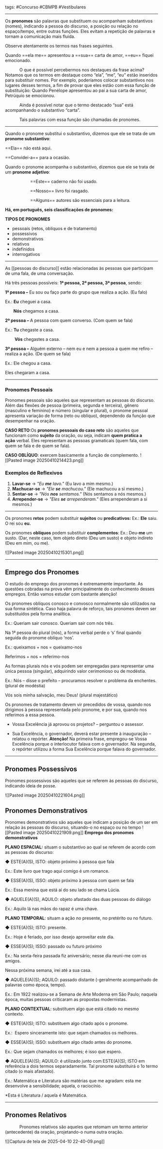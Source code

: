 tags: #Concurso #CBMPB #Vestibulares 
___
Os **pronomes** são palavras que substituem ou acompanham substantivos (nomes), indicando a pessoa do discurso, a posição ou relação no espaço/tempo, entre outras funções. Eles evitam a repetição de palavras e tornam a comunicação mais fluida.

Observe atentamente os termos nas frases seguintes.


Quando ==ela me== apresentou a ==sua== carta de amor, ==eu== fiquei emocionado.

            O que é possível percebermos nos destaques da frase acima? Notamos que os termos em destaque como “ela”, “me”, “eu” estão inseridos para substituir nomes. Por exemplo, poderíamos colocar substantivos nos lugares desses termos, a fim de provar que eles estão com essa função de substituição: Quando Penélope apresentou ao pai a sua carta de amor, Petrúquio se emocionou.

            Ainda é possível notar que o termo destacado “sua” está acompanhando o substantivo “carta”.

            Tais palavras com essa função são chamadas de pronomes.
___

Quando o pronome substitui o substantivo, dizemos que ele se trata de um **pronome substantivo**:

==Ela== não está aqui.

==Convidei-a== para a ocasião.

Quando o pronome acompanha o substantivo, dizemos que ele se trata de um **pronome adjetivo**:

                     ==Este== caderno não foi usado.

                     ==Nosso== livro foi rasgado.

                     ==Alguns== autores são essenciais para a leitura.

**Há, em português, seis classificações de pronomes:**

**TIPOS DE PRONOMES**
- pessoais (retos, oblíquos e de tratamento)
- possessivos
- demonstrativos    
- relativos
- indefinidos
- interrogativos
___
As [[pessoas do discurso]] estão relacionadas às pessoas que participam de uma fala, de uma conversação.

Há três pessoas possíveis: **1ª pessoa, 2ª pessoa, 3ª pessoa**, sendo:

**1ª pessoa –** Eu sou ou faço parte do grupo que realiza a ação. (Eu falo)

Ex.: **Eu** cheguei a casa.

       **Nós** chegamos a casa.

**2ª pessoa –** A pessoa com quem converso. (Com quem se fala)

Ex.: **Tu** chegaste a casa.

        **Vós** chegastes a casa.

**3ª pessoa –** Alguém externo – nem eu e nem a pessoa a quem me refiro – realiza a ação. (De quem se fala)

Ex.: Ele chegou a casa.

Eles chegaram a casa.
___
### Pronomes Pessoais
Pronomes pessoais são aqueles que representam as pessoas do discurso. Além das flexões de pessoa (primeira, segunda e terceira), gênero (masculino e feminino) e número (singular e plural), o pronome pessoal apresenta variação de forma (reto ou oblíquo), dependendo da função que desempenhar na oração.

**CASO RETO**:Os **pronomes pessoais do caso reto** são aqueles que funcionam como **sujeito** da oração, ou seja, indicam **quem pratica a ação** verbal. Eles representam as pessoas gramaticais (quem fala, com quem se fala e de quem se fala).

**CASO OBLÍQUO**: exercem basicamente a função de complemento.
![[Pasted image 20250410214423.png]]
### **Exemplos de  Reflexivos**
1. **Lavar-se** → _"Eu **me** lavo."_ (Eu lavo a mim mesmo.)
2. **Machucar-se** → _"Ele **se** machucou."_ (Ele machucou a si mesmo.)
3. **Sentar-se** → _"Nós **nos** sentamos."_ (Nós sentamos a nós mesmos.)
4. **Arrepender-se** → _"Eles **se** arrependeram."_ (Eles arrependeram a si mesmos.)
___

Os pronomes **retos** podem substituir **sujeitos** ou **predicativos:**
Ex.: **Ele** saiu.
O rei sou **eu.**

Os pronomes **oblíquos** podem substituir **complementos**:
Ex.: Deu-**me** um susto.
(Dar, neste caso, tem objeto direto (Deu um susto) e objeto indireto (Deu em mim, ou me).

![[Pasted image 20250410215301.png]]

___
## Emprego dos Pronomes
O estudo do emprego dos pronomes é extremamente importante. As questões cobradas na prova vêm principalmente do conhecimento desses empregos. Então vamos estudar com bastante atenção!

Os pronomes oblíquos conosco e convosco normalmente são utilizados na sua forma sintética. Caso haja palavra de reforço, tais pronomes devem ser substituídos pela forma analítica.

Ex.: Queriam sair conosco.
Queriam sair com nós três.

Na 1ª pessoa do plural (nós), a forma verbal perde o ‘s’ final quando seguida do pronome oblíquo ‘nos’.

Ex.: queixamos + nos = queixamo-nos

Referimos + nos = referimo-nos

As formas plurais nós e vós podem ser empregadas para representar uma única pessoa (singular), adquirindo valor cerimonioso ou de modéstia.

Ex.: Nós – disse o prefeito – procuramos resolver o problema da enchentes. (plural de modéstia)

Vós sois minha salvação, meu Deus! (plural majestático)

Os pronomes de tratamento devem vir precedidos de vossa, quando nos dirigimos à pessoa representada pelo pronome, e por sua, quando nos referimos a essa pessoa.

- Vossa Excelência já aprovou os projetos? – perguntou o assessor.

- Sua Excelência, o governador, deverá estar presente à inauguração – relatou o repórter.
**Atenção!** Na primeira frase, empregou-se Vossa Excelência porque o interlocutor falava com o governador. Na segunda, o repórter utilizou a forma Sua Excelência porque falava do governador.

___
## Pronomes Possessivos
Pronomes possessivos são aqueles que se referem às pessoas do discurso, indicando ideia de posse.

![[Pasted image 20250410221604.png]]
## Pronomes Demonstrativos
Pronomes demonstrativos são aqueles que indicam a posição de um ser em relação às pessoas do discurso, situando-o no espaço ou no tempo
![[Pasted image 20250410221909.png]]
**Emprego dos pronomes demonstrativos**

**PLANO ESPACIAL:** situam o substantivo ao qual se referem de acordo com as pessoas do discurso:

◆ ESTE(A)(S), ISTO: objeto próximo à pessoa que fala

Ex.: Este livro que trago aqui comigo é um romance.

◆ ESSE(A)(S), ISSO: objeto próximo à pessoa com quem se fala

Ex.: Essa menina que está aí do seu lado se chama Lúcia.

◆ AQUELE(A)(S), AQUILO: objeto afastado das duas pessoas do diálogo

Ex.: Aquilo lá nas mãos do rapaz é uma chave.

**PLANO TEMPORAL**: situam a ação no presente, no pretérito ou no futuro.

◆ ESTE(A)(S); ISTO: presente.

Ex.: Hoje é feriado, por isso desejo aproveitar este dia.

◆ ESSE(A)(S); ISSO: passado ou futuro próximo

Ex.: Na sexta-feira passada fiz aniversário; nesse dia reuni-me com os amigos.

Nessa próxima semana, irei até a sua casa.

◆ AQUELE(A)(S); AQUILO: passado distante (-geralmente acompanhado de palavras como época, tempo).

Ex.: Em 1922 realizou-se a Semana de Arte Moderna em São Paulo; naquela época, muitas pessoas criticaram as propostas modernistas.

**PLANO CONTEXTUAL**: substituem algo que está citado no mesmo contexto.

◆ ESTE(A)(S); ISTO: substituem algo citado após o pronome.

Ex.:  Espero sinceramente isto: que sejam chamados os melhores.

◆ ESSE(A)(S); ISSO: substituem algo citado antes do pronome.

Ex.: Que sejam chamados os melhores; é isso que espero.

◆ AQUELE(A)(S); AQUILO: é utilizado junto com ESTE(A)(S); ISTO em referência a dois termos separadamente. Tal pronome substituirá o 1o termo citado (o mais afastado).

Ex.: Matemática e Literatura são matérias que me agradam: esta me desenvolve a sensibilidade; aquela, o raciocínio.

*Esta é Literatura / aquela é Matemática.
___
## Pronomes Relativos
            Pronomes relativos são aqueles que retomam um termo anterior (antecedente) da oração, projetando-o numa outra oração.

![[Captura de tela de 2025-04-10 22-40-09.png]]
